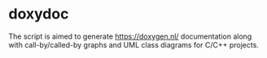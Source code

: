 # doxydoc
The script is aimed to generate https://doxygen.nl/ documentation along with call-by/called-by graphs and UML class diagrams for C/C++ projects.
